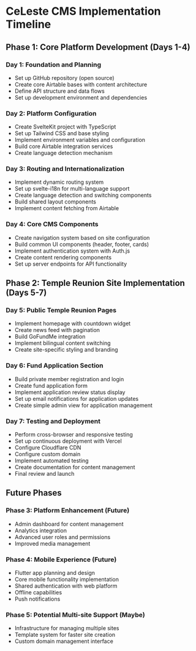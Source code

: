 # CeLeste CMS Implementation Timeline

## Phase 1: Core Platform Development (Days 1-4)

### Day 1: Foundation and Planning
- Set up GitHub repository (open source)
- Create core Airtable bases with content architecture
- Define API structure and data flows
- Set up development environment and dependencies

### Day 2: Platform Configuration
- Create SvelteKit project with TypeScript
- Set up Tailwind CSS and base styling
- Implement environment variables and configuration
- Build core Airtable integration services
- Create language detection mechanism

### Day 3: Routing and Internationalization
- Implement dynamic routing system
- Set up svelte-i18n for multi-language support
- Create language detection and switching components
- Build shared layout components
- Implement content fetching from Airtable

### Day 4: Core CMS Components
- Create navigation system based on site configuration
- Build common UI components (header, footer, cards)
- Implement authentication system with Auth.js
- Create content rendering components
- Set up server endpoints for API functionality

## Phase 2: Temple Reunion Site Implementation (Days 5-7)

### Day 5: Public Temple Reunion Pages
- Implement homepage with countdown widget
- Create news feed with pagination
- Build GoFundMe integration
- Implement bilingual content switching
- Create site-specific styling and branding

### Day 6: Fund Application Section
- Build private member registration and login
- Create fund application form
- Implement application review status display
- Set up email notifications for application updates
- Create simple admin view for application management

### Day 7: Testing and Deployment
- Perform cross-browser and responsive testing
- Set up continuous deployment with Vercel
- Configure Cloudflare CDN
- Configure custom domain
- Implement automated testing
- Create documentation for content management
- Final review and launch

## Future Phases

### Phase 3: Platform Enhancement (Future)
- Admin dashboard for content management
- Analytics integration
- Advanced user roles and permissions
- Improved media management

### Phase 4: Mobile Experience (Future)
- Flutter app planning and design
- Core mobile functionality implementation
- Shared authentication with web platform
- Offline capabilities
- Push notifications

### Phase 5: Potential Multi-site Support (Maybe)
- Infrastructure for managing multiple sites
- Template system for faster site creation
- Custom domain management interface